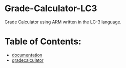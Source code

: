 # Grade-Calculator-LC3
Grade Calculator using ARM written in the LC-3 language.
# Table of Contents:
* [documentation](documentation)
* [gradecalculator](program)
